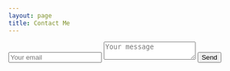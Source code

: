 ```yaml
---
layout: page
title: Contact Me
---
```


<div id="contact">
        <div id="contact-form">
            <form method="POST" action="https://formspree.io/hanglinye@gmail.com">
                <input type="hidden" name="_subject" value="Contact request from personal website" />
                <input type="email" name="_replyto" placeholder="Your email" required>
                <textarea name="message" placeholder="Your message" required></textarea>
                <button type="submit">Send</button>
            </form>
        </div>
        <!-- End #contact-form -->
</div>
<!-- End #contact -->

